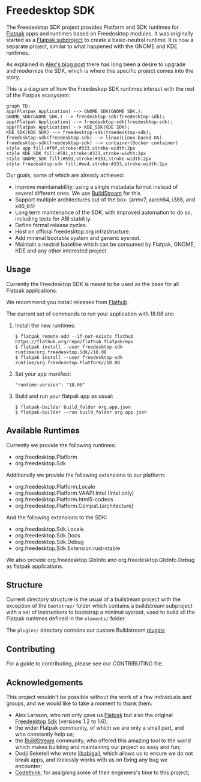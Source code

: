 # Freedesktop SDK

The Freedesktop SDK project provides Platform and SDK runtimes for
[Flatpak](https://flatpak.org) apps and runtimes based on Freedesktop modules.
It was originally started as a [Flatpak subproject](https://github.com/flatpak/freedesktop-sdk-images)
to create a basic-neutral runtime. It is now a separate project, similar to
what happened with the GNOME and KDE runtimes.

As explained in [Alex's blog post](https://blogs.gnome.org/alexl/2018/05/16/introducing-1-8-freedesktop-runtime/)
there has long been a desire to upgrade and modernize the SDK, which is where
this specific project comes into the story.

This is a diagram of how the Freedeskop SDK runtimes interact with the rest of
the Flatpak ecosystem:

```mermaid
graph TD;
app(Flatpak Application) --> GNOME_SDK(GNOME SDK.);
GNOME_SDK(GNOME SDK.) --> freedesktop-sdk(freedesktop-sdk);
app(Flatpak Application) --> freedesktop-sdk(freedesktop-sdk);
app(Flatpak Application) --> KDE_SDK(KDE SDK);
KDE_SDK(KDE SDK) --> freedesktop-sdk(freedesktop-sdk);
freedesktop-sdk(freedesktop-sdk) --> linux(Linux-based OS)
freedesktop-sdk(freedesktop-sdk) --> container(Docker container)
style app fill:#f9f,stroke:#333,stroke-width:2px
style KDE_SDK fill:#591,stroke:#333,stroke-width:2px
style GNOME_SDK fill:#591,stroke:#333,stroke-width:2px
style freedesktop-sdk fill:#ee4,stroke:#333,stroke-width:2px
```

Our goals, some of which are already achieved:

*   Improve maintainability, using a single metadata format instead of several
    different ones. We use [BuildStream](https://gitlab.com/BuildStream/buildstream)
    for this.
*   Support multiple architectures out of the box. (armv7, aarch64, i386, and x86_64)
*   Long term maintenance of the SDK, with improved automation to do so,
    including tests for ABI stability.
*   Define formal release cycles.
*   Host on official freedesktop.org infrastructure.
*   Add minimal bootable system and generic sysroot.
*   Maintain a neutral baseline which can be consumed by Flatpak, GNOME, KDE
    and any other interested project.


## Usage

Currently the Freedesktop SDK is meant to be used as the base for all Flatpak
applications.

We recommend you install releases from [Flathub](https://flathub.org).

The current set of commands to run your application with 18.08 are:

1.  Install the new runtimes:

    ```
    $ flatpak remote-add --if-not-exists flathub https://flathub.org/repo/flathub.flatpakrepo
    $ flatpak install --user freedesktop-sdk runtime/org.freedesktop.Sdk//18.08
    $ flatpak install --user freedesktop-sdk runtime/org.freedesktop.Platform//18.08
    ```

2.  Set your app manifest:

    ```
    "runtime-version": "18.08"
    ```

3. Build and run your flatpak app as usual:

    ```
    $ flatpak-builder build_folder org.app.json
    $ flatpak-builder --run build_folder org.app.json
    ```

## Available Runtimes

Currently we provide the following runtimes:
* org.freedesktop.Platform
* org.freedesktop.Sdk

Additionally we provide the following extensions to our platform:
* org.freedesktop.Platform.Locale
* org.freedesktop.Platform.VAAPI.Intel (Intel only)
* org.freedesktop.Platform.html5-codecs
* org.freedesktop.Platform.Compat.{architecture}

And the following extensions to the SDK:
* org.freedesktop.Sdk.Locale
* org.freedesktop.Sdk.Docs
* org.freedesktop.Sdk.Debug
* org.freedesktop.Sdk.Extension.rust-stable

We also provide org.freedesktop.GlxInfo and org.freedesktop.GlxInfo.Debug as flatpak applications.

## Structure

Current directory structure is the usual of a builstream project with the
exception of the `bootstrap/` folder which contains a buildstream subproject
with a set of instructions to bootstrap a minimal sysroot, used to build all
the Flatpak runtimes defined in the `elements/` folder.

The `plugins/` directory contains our custom Buildstream
[plugins](https://buildstream.gitlab.io/buildstream/pluginindex.html#plugins)


## Contributing

For a guide to contributing, please see our CONTRIBUTING file.

## Acknowledgements

This project wouldn't be possible without the work of a few individuals and
groups, and we would like to take a moment to thank them.

*   Alex Larsson, who not only gave us [Flatpak](https://flatpak.org) but also
    the original
    [Freedesktop Sdk](https://github.com/flatpak/freedesktop-sdk-images)
    (versions 1.2 to 1.6);
*   the wider Flatpak community, of which we are only a small part, and who
    constantly help us;
*   the [BuildStream](https://buildstream.build/) community, who offered this
    amazing tool to the world which makes building and maintaining our project
    so easy and fun;
*   Dodji Seketeli who wrote [libabigail](https://sourceware.org/libabigail/),
    which allows us to ensure we do not break apps, and tirelessly works with
    us on fixing any bug we encounter;
*   [Codethink](https://www.codethink.co.uk/), for assigning some of their
    engineers's time to this project;
